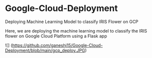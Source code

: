 # Google-Cloud-Deployment
Deploying Machine Learning Model to classify IRIS Flower on GCP


Here, we are deploying the machine learning model to classify the IRIS flower on Google Cloud Platform using a Flask app

![] (https://github.com/ganeshj15/Google-Cloud-Deployment/blob/main/gcp_deploy.JPG)
